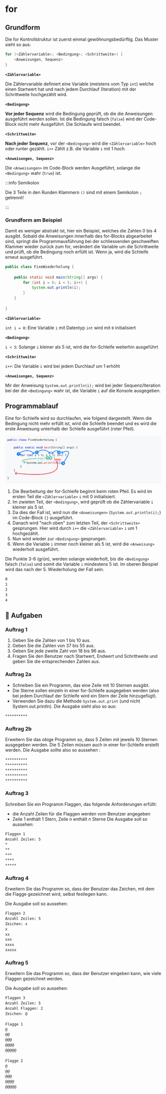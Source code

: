 # for

## Grundform

Die for Kontrollstruktur ist zuerst einmal gewöhnungsbedürftig.
Das Muster sieht so aus:

```java
for (<Zählervariable>; <Bedingung>; <Schrittweite>) {
    <Anweisungen, Sequenz>
}
```

<div class="grid three"><div>

**`<Zählervariable>`**

Die Zählervariable definiert eine Variable (meistens vom Typ `int`) welche einen
Startwert hat und nach jedem Durchlauf (Iteration) mit der Schrittweite
hochgezählt wird.

</div><div>

**`<Bedingung>`**

**Vor jeder Sequenz** wird die Bedingung geprüft, ob die die Anweisungen ausgeführt
werden sollen. Ist die Bedingung falsch (`false`) wird der Code-Block nicht
mehr Ausgeführt. Die Schlaufe wird beendet.

</div><div>

**`<Schrittweite>`**

**Nach jeder Sequenz**, vor der `<Bedingung>` wird die `<Zählervariable>` hoch oder
runter gezählt. `i++` Zählt z.B. die Variable `i` mit 1 hoch.

</div></div>

**`<Anweisungen, Sequenz>`**

Die `<Anweisungen>` im Code-Block werden Ausgeführt, solange die `<Bedingung>`
wahr (`true`) ist.

:::info Semikolon

Die 3 Teile in den Runden Klammern `()` sind mit einem Semikolon `;` getrennt!

:::

### Grundform am Beispiel

Damit es weniger abstrakt ist, hier ein Beispiel, welches die Zahlen 0 bis 4 ausgibt.
Sobald die Anweisungen innerhalb des for-Blocks abgearbeitet sind, springt die
Programmausführung bei der schliessenden geschweiften Klammer wieder zurück zum for,
verändert die Variable um die Schrittweite und prüft, ob die Bedingung noch erfüllt
ist. Wenn ja, wird die Schleife erneut ausgeführt.

```java
public class FixeWiederholung {

    public static void main(String[] args) {
        for (int i = 0; i < 5; i++) {
            System.out.println(i);
        }
    }

}
```

<div class="grid three"><div>

**`<Zählervariable>`**

`int i = 0`: Eine Variable `i` mit Datentyp `int` wird mit `0` initialisiert

</div><div>

**`<Bedingung>`**

`i < 5`: Solange `i` kleiner als 5 ist, wird die for-Schleife weiterhin ausgeführt

</div><div>

**`<Schrittweite>`**

`i++`: Die Variable `i` wird bei jedem Durchlauf um 1 erhöht

</div></div>

**`<Anweisungen, Sequenz>`**

Mir der Anweisung `System.out.println(i);` wird bei jeder Sequenz/Iteration
bei der die `<Bedingung>` wahr ist, die Variable `i` auf die Konsole ausgegeben.

## Programmablauf

Eine for-Schleife wird so durchlaufen, wie folgend dargestellt. Wenn die Bedingung nicht
mehr erfüllt ist, wird die Schleife beendet und es wird die erste Anweisung unterhalb der Schleife
ausgeführt (roter Pfeil).

![](./images/for-loop.png)

1. Die Bearbeitung der for-Schleife beginnt beim roten Pfeil. Es wird im
   ersten Teil die `<Zählervariable>` `i` mit 0 initialisiert.
2. Im zwieten Teil, der `<Bedingung>`, wird geprüft ob die Zählervariable
   `i` kleiner als 5 ist.
3. Da dies der Fall ist, wird nun die `<Anweisungen>` (`System.out.println(i);`)
   im Code-Block `{}` ausgeführt.
4. Danach wird "nach oben" zum letzten Teil, der `<Schrittweite>` gesprungen. Hier wird durch
   `i++` die `<Zählervariable>` `i` um 1 hochgezählt.
5. Nun wird wieder zur `<Bedingung>` gesprungen.
6. Wenn die Variable `i` immer noch kleiner als 5 ist, wird die `<Anweisung>`
   wiederholt ausgeführt.

Die Punkte 3-6 (grün), werden solange wiederholt, bis die `<Bedingung>` falsch
(`false`) und somit die Variable `i` mindestens 5 ist. Im oberen Beispiel wird das
nach der 5. Wiederholung der Fall sein.

```bash title="Ausgabe vom oberen Beispiel"
0
1
2
3
4
```

## :pencil: Aufgaben

### Auftrag 1

1. Geben Sie die Zahlen von 1 bis 10 aus.
2. Geben Sie die Zahlen von 37 bis 55 aus.
3. Geben Sie jede zweite Zahl von 18 bis 96 aus.
4. Fragen Sie den Benutzer nach Startwert, Endwert und Schrittweite und geben
   Sie die entsprechenden Zahlen aus.

### Auftrag 2a

- Schreiben Sie ein Programm, das eine Zeile mit 10 Sternen ausgibt.
- Die Sterne sollen einzeln in einer for-Schleife ausgegeben werden (also bei jedem Durchlauf
  der Schleife wird ein Stern der Zeile hinzugefügt).
- Verwenden Sie dazu die Methode `System.out.print` (und nicht System.out.println). Die Ausgabe sieht also so aus:

```bash title="Ausgabe"
**********
```

### Auftrag 2b

Erweitern Sie das obige Programm so, dass 5 Zeilen mit jeweils 10 Sternen 
ausgegeben werden. Die 5 Zeilen müssen auch in einer for-Schleife erstellt werden.
Die Ausgabe sollte also so aussehen :


```bash title="Ausgabe"
**********
**********
**********
**********
**********
```

### Auftrag 3

Schreiben Sie ein Programm Flaggen, das folgende Anforderungen erfüllt:

- die Anzahl Zeilen für die Flaggen werden vom Benutzer angegeben
- Zeile 1 enthält 1 Stern, Zeile n enthält n Sterne Die Ausgabe soll so aussehen:

```bash title="Ausgabe"
Flaggen 1
Anzahl Zeilen: 5
*
**
***
****
*****
```

### Auftrag 4

Erweitern Sie das Programm so, dass der Benutzer das Zeichen, mit dem die Flagge gezeichnet
wird, selbst festlegen kann.

Die Ausgabe soll so aussehen:

```bash title="Ausgabe"
Flaggen 2
Anzahl Zeilen: 5
Zeichen: x
x
xx
xxx
xxxx
xxxxx
```

### Auftrag 5

Erweitern Sie das Programm so, dass der Benutzer eingeben kann, wie viele Flaggen 
gezeichnet werden.

Die Ausgabe soll so aussehen:

```bash title="Ausgabe"
Flaggen 3
Anzahl Zeilen: 5
Anzahl Flaggen: 2
Zeichen: @

Flagge 1
@
@@
@@@
@@@@
@@@@@

Flagge 2
@
@@
@@@
@@@@
@@@@@
```

